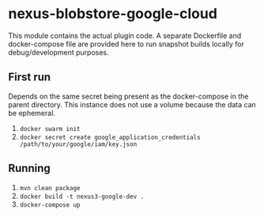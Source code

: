 <!--

    Sonatype Nexus (TM) Open Source Version
    Copyright (c) 2017-present Sonatype, Inc.
    All rights reserved. Includes the third-party code listed at http://links.sonatype.com/products/nexus/oss/attributions.

    This program and the accompanying materials are made available under the terms of the Eclipse Public License Version 1.0,
    which accompanies this distribution and is available at http://www.eclipse.org/legal/epl-v10.html.

    Sonatype Nexus (TM) Professional Version is available from Sonatype, Inc. "Sonatype" and "Sonatype Nexus" are trademarks
    of Sonatype, Inc. Apache Maven is a trademark of the Apache Software Foundation. M2eclipse is a trademark of the
    Eclipse Foundation. All other trademarks are the property of their respective owners.

-->

# nexus-blobstore-google-cloud 

This module contains the actual plugin code. A separate Dockerfile and docker-compose file are provided here
to run snapshot builds locally for debug/development purposes.

## First run

Depends on the same secret being present as the docker-compose in the parent directory.
This instance does not use a volume because the data can be ephemeral.

1. `docker swarm init`
2. `docker secret create google_application_credentials /path/to/your/google/iam/key.json`

## Running

1. `mvn clean package`
2. `docker build -t nexus3-google-dev .`
3. `docker-compose up`
